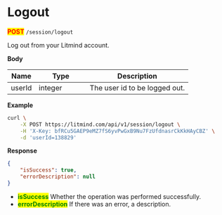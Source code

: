 # Logout

<mark style="color:red;">**POST**</mark> `/session/logout`

Log out from your Litmind account.

**Body**

<table><thead><tr><th>Name</th><th width="100">Type</th><th>Description</th></tr></thead><tbody><tr><td>userId</td><td>integer</td><td>The user id to be logged out.</td></tr></tbody></table>

**Example**

```bash
curl \
    -X POST https://litmind.com/api/v1/session/logout \
    -H 'X-Key: bfRCu5GAEP9eMZ7fS6yvPwGxB9Nu7FzUfdnasrCkKkHAyCBZ' \
    -d 'userId=138829'
```

**Response**

```json
{
    "isSuccess": true,
    "errorDescription": null
}
```

* <mark style="color:green;">**isSuccess**</mark> Whether the operation was performed successfully.
* <mark style="color:green;">**errorDescription**</mark> If there was an error, a description.

